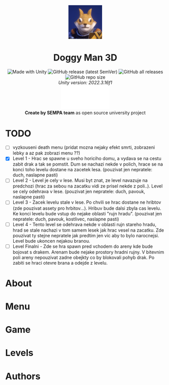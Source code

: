 <div align="center">
  <img src="./doc/player_icon.png" width="21%">
  <h1>Doggy Man 3D</h1>
  <div>
    <img alt="Made with Unity" src="https://img.shields.io/badge/Made%20with-Unity-57b9d3.svg?style=flat&logo=unity">
    <img alt="GitHub release (latest SemVer)" src="https://img.shields.io/github/v/release/0xMartin/DoggyMan3D">
    <img alt="GitHub all releases" src="https://img.shields.io/github/downloads/0xMartin/DoggyMan3D/total">
    <img alt="GitHub repo size" src="https://img.shields.io/github/repo-size/0xMartin/DoggyMan3D">
  </div>
  <i>Unity version: 2022.3.16f1</i>
</div>

<div align="center">
  <img src="./doc/sempa logo.png" width="30%">
</div>

<div align="center">
  <b>Create by SEMPA team</b> as open source university project
</div>

# TODO

* [ ] vyzkouseni death menu (pridat mozna nejaky efekt smrti, zobrazeni lebky a az pak zobrazi menu ??)
* [X] Level 1 - Hrac se spawne u sveho horiciho domu, a vydava se na cestu zabit drak a tak se pomstit. Dum se nachazi nekde v polich, hrace se na konci toho levelu dostane na zacetek lesa. (pouzivat jen nepratele: duch, naslapne pasti)
* [ ] Level 2 - Level je cely v lese. Musi byt znat, ze level navazuje na predchozi (hrac za sebou na zacatku vidi ze prisel nekde z poli..). Level se cely odehrava v lese. (pouzivat jen nepratele: duch, pavouk, naslapne pasti)
* [ ] Level 3 - Zacek levelu stale v lese. Po chvili se hrac dostane ne hribtov (zde pouzivat assety pro hrbitov...). Hribuv bude dalsi zbyla cas levelu. Ke konci levelu bude vstup do nejake oblasti "rujn hradu". (pouzivat jen nepratele: duch, pavouk, kostlivec, naslapne pasti)
* [ ] Level 4 - Tento level se odehrava nekde v oblasti rujn stareho hradu, hrad se stale nachazi v tom samem lesek jak hrac vesel na zacatku. Zde pouzivat ty stejne nepratele jak predtim jen vic aby to bylo narocnejsi. Level bude ukoncen nejakou branou.
* [ ] Level Finalni - Zde se hra spawn pred vchodem do areny kde bude bojovat s drakem. Arenam bude nejake prostory hradni rujny. V bitevnim poli areny nepouzivat zadne obejkty co by blokovali pohyb drak. Po zabiti se hraci otevre brana a odejde z levelu. 

# About

# Menu

# Game

# Levels

# Authors

